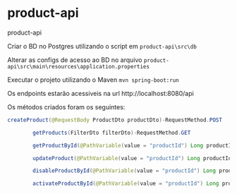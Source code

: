 # product-api

product-api

Criar o BD no Postgres utilizando o script em `product-api\src\db`

Alterar as configs de acesso ao BD no arquivo `product-api\src\main\resources\application.properties`

Executar o projeto utilizando o Maven `mvn spring-boot:run`

Os endpoints estarão acessiveis na url http://localhost:8080/api

Os métodos criados foram os seguintes:

```java
createProduct(@RequestBody ProductDto productDto)-RequestMethod.POST

        getProducts(FilterDto filterDto)-RequestMethod.GET

        getProductById(@PathVariable(value = "productId") Long productId)-RequestMethod.GET

        updateProduct(@PathVariable(value = "productId") Long productId,@RequestBody ProductDto productDto)-RequestMethod.PUT

        disableProductById(@PathVariable(value = "productId") Long productId)-RequestMethod.DELETE

        activateProductById(@PathVariable(value = "productId") Long productId)-RequestMethod.PUT
```